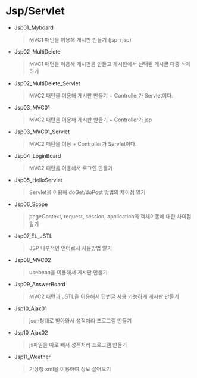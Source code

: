 # Jsp/Servlet

- Jsp01_Myboard 

  > MVC1 패턴을 이용해 게시판 만들기 (jsp->jsp)

- Jsp02_MultiDelete 

  > MVC1 패턴을 이용해 게시판을 만들고 게시판에서 선택된 게시글 다중 삭제하기

- Jsp02_MultiDelete_Servlet

  >MVC2 패턴을 이용해 게시판 만들기 + Controller가 Servlet이다.

- Jsp03_MVC01

  > MVC2 패턴을 이용해 게시판 만들기 + Controller가 jsp

- Jsp03_MVC01_Servlet 

  >MVC2 패턴을 이용 + Controller가 Servlet이다.

- Jsp04_LoginBoard 

  > MVC2 패턴을 이용해서 로그인 만들기

- Jsp05_HelloServlet 

  > Servlet을 이용해 doGet/doPost 방법의 차이점 알기

- Jsp06_Scope 

  > pageContext, request, session, application의 객체이동에 대한 차이점 알기

* Jsp07_EL_JSTL

  > JSP 내부적인 언어로서 사용방법 알기

* Jsp08_MVC02

  >usebean을 이용해서 게시판 만들기

* Jsp09_AnswerBoard

  >MVC2 패턴과 JSTL을 이용해서 답변글 사용 가능하게 게시판 만들기

* Jsp10_Ajax01

  > json형태로 받아와서 성적처리 프로그램 만들기

* Jsp10_Ajax02

  > js파일을 따로 빼서 성적처리 프로그램 만들기

* Jsp11_Weather 

  > 기상청 xml을 이용하여 정보 끌어오기